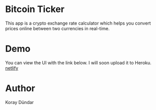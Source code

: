 # Bitcoin Ticker

This app is a crypto exchange rate calculator which helps you convert prices online between two currencies in real-time. 

# Demo

You can view the UI with the link below. I will soon upload it to Heroku.
[netlify](https://adoring-brown-a4de85.netlify.com/)

# Author

Koray Dündar

